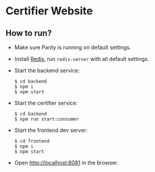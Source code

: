 # Certifier Website

## How to run?

- Make sure Parity is running on default settings.

- Install [Redis](https://redis.io), run `redis-server` with all default settings.

- Start the backend service:
    ```
    $ cd backend
    $ npm i
    $ npm start
    ```

- Start the certifier service:
    ```
    $ cd backend
    $ npm run start:consumer
    ```

- Start the frontend dev server:
    ```
    $ cd frontend
    $ npm i
    $ npm start
    ```

- Open [http://localhost:8081](http://localhost:8081) in the browser.
